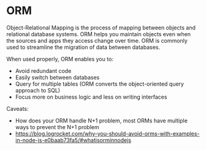 # ORM
Object-Relational Mapping is the process of mapping between objects and relational database systems.
ORM helps you maintain objects even when the sources and apps they access change over time.
ORM is commonly used to streamline the migration of data between databases.

When used properly, ORM enables you to:
* Avoid redundant code
* Easily switch between databases
* Query for multiple tables (ORM converts the object-oriented query approach to SQL)
* Focus more on business logic and less on writing interfaces

Caveats:
* How does your ORM handle N+1 problem, most ORMs have multiple ways to prevent the N+1 problem
* https://blog.logrocket.com/why-you-should-avoid-orms-with-examples-in-node-js-e0baab73fa5/#whatisorminnodejs
